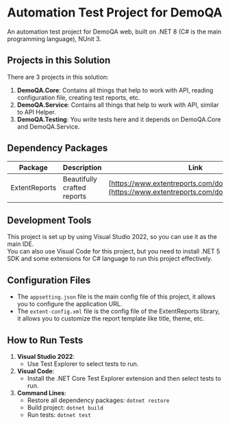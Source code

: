 # Automation Test Project for DemoQA

An automation test project for DemoQA web, built on .NET 8 (C# is the main programming language), NUnit 3.

## Projects in this Solution

There are 3 projects in this solution:

1. **DemoQA.Core**: Contains all things that help to work with API, reading configuration file, creating test reports, etc.
2. **DemoQA.Service**: Contains all things that help to work with API, similar to API Helper.
3. **DemoQA.Testing**: You write tests here and it depends on DemoQA.Core and DemoQA.Service.

## Dependency Packages

| Package         | Description                               | Link                                     |
|-----------------|-------------------------------------------|------------------------------------------|
| ExtentReports   | Beautifully crafted reports               | [https://www.extentreports.com/docs/versions/4/net](https://www.extentreports.com/docs/versions/4/net) |

## Development Tools

This project is set up by using Visual Studio 2022, so you can use it as the main IDE.  
You can also use Visual Code for this project, but you need to install .NET 5 SDK and some extensions for C# language to run this project effectively.

## Configuration Files

- The `appsetting.json` file is the main config file of this project, it allows you to configure the application URL.
- The `extent-config.xml` file is the config file of the ExtentReports library, it allows you to customize the report template like title, theme, etc.

## How to Run Tests

1. **Visual Studio 2022**:
   - Use Test Explorer to select tests to run.
2. **Visual Code**:
   - Install the .NET Core Test Explorer extension and then select tests to run.
3. **Command Lines**:
   - Restore all dependency packages: `dotnet restore`
   - Build project: `dotnet build`
   - Run tests: `dotnet test`
